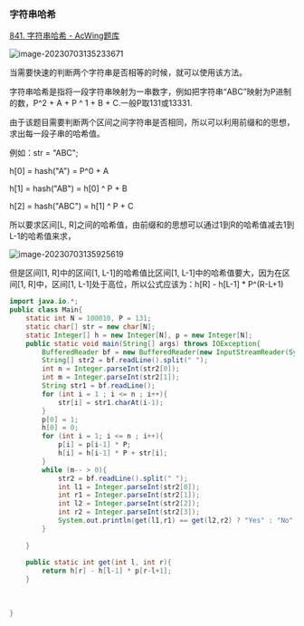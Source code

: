 ### 字符串哈希

[841. 字符串哈希 - AcWing题库](https://www.acwing.com/problem/content/description/843/)

![image-20230703135233671](C:\Users\23694\AppData\Roaming\Typora\typora-user-images\image-20230703135233671.png)

当需要快速的判断两个字符串是否相等的时候，就可以使用该方法。

字符串哈希是指将一段字符串映射为一串数字，例如把字符串“ABC”映射为P进制的数，P^2 + A + P ^ 1 + B + C.一般P取131或13331.

由于该题目需要判断两个区间之间字符串是否相同，所以可以利用前缀和的思想，求出每一段子串的哈希值。

例如：str = "ABC";

h[0] = hash("A") = P^0 + A

h[1] = hash("AB") = h[0] ^ P + B 

h[2] = hash("ABC") = h[1] ^ P + C

所以要求区间[L, R]之间的哈希值，由前缀和的思想可以通过1到R的哈希值减去1到L-1的哈希值来求，

![image-20230703135925619](C:\Users\23694\AppData\Roaming\Typora\typora-user-images\image-20230703135925619.png)

但是区间[1, R]中的区间[1, L-1]的哈希值比区间[1, L-1]中的哈希值要大，因为在区间[1, R]中，区间[1, L-1]处于高位，所以公式应该为：h[R] - h[L-1] * P^(R-L+1)

```java
import java.io.*;
public class Main{
    static int N = 100010, P = 131;
    static char[] str = new char[N];
    static Integer[] h = new Integer[N], p = new Integer[N];
    public static void main(String[] args) throws IOException{
        BufferedReader bf = new BufferedReader(new InputStreamReader(System.in));
        String[] str2 = bf.readLine().split(" ");
        int n = Integer.parseInt(str2[0]);
        int m = Integer.parseInt(str2[1]);
        String str1 = bf.readLine();
        for (int i = 1 ; i <= n ; i++){
            str[i] = str1.charAt(i-1);
        }
        p[0] = 1;
        h[0] = 0;
        for (int i = 1; i <= n ; i++){
            p[i] = p[i-1] * P;
            h[i] = h[i-1] * P + str[i];
        }    
        while (m-- > 0){
            str2 = bf.readLine().split(" ");
            int l1 = Integer.parseInt(str2[0]);
            int r1 = Integer.parseInt(str2[1]);
            int l2 = Integer.parseInt(str2[2]);
            int r2 = Integer.parseInt(str2[3]);
            System.out.println(get(l1,r1) == get(l2,r2) ? "Yes" : "No");
        }
        
    }
    
    public static int get(int l, int r){
        return h[r] - h[l-1] * p[r-l+1];
    }
    
    
    
}
```


